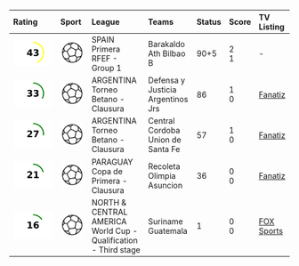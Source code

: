 | Rating                                                                                                                                 | Sport                                                                                                        | League                                                             | Teams                                | Status   | Score   | TV Listing                                                 |
|:---------------------------------------------------------------------------------------------------------------------------------------|:-------------------------------------------------------------------------------------------------------------|:-------------------------------------------------------------------|:-------------------------------------|:---------|:--------|:-----------------------------------------------------------|
| <img src="https://raw.githubusercontent.com/BlakeDuncan25/Donut-SVG-Ratings/bac4e4a278175106499642192132b1786a9aec38/43.svg" alt="43"> | <img src="https://raw.githubusercontent.com/BlakeDuncan25/Donut-SVG-Ratings/master/soccer.png" alt="Soccer"> | SPAIN<br>Primera RFEF - Group 1                                    | Barakaldo<br>Ath Bilbao B            | 90+5     | 2<br>1  | -                                                          |
| <img src="https://raw.githubusercontent.com/BlakeDuncan25/Donut-SVG-Ratings/bac4e4a278175106499642192132b1786a9aec38/33.svg" alt="33"> | <img src="https://raw.githubusercontent.com/BlakeDuncan25/Donut-SVG-Ratings/master/soccer.png" alt="Soccer"> | ARGENTINA<br>Torneo Betano - Clausura                              | Defensa y Justicia<br>Argentinos Jrs | 86       | 1<br>0  | <a href="https://watch.fanatiz.com/channels">Fanatiz</a>   |
| <img src="https://raw.githubusercontent.com/BlakeDuncan25/Donut-SVG-Ratings/bac4e4a278175106499642192132b1786a9aec38/27.svg" alt="27"> | <img src="https://raw.githubusercontent.com/BlakeDuncan25/Donut-SVG-Ratings/master/soccer.png" alt="Soccer"> | ARGENTINA<br>Torneo Betano - Clausura                              | Central Cordoba<br>Union de Santa Fe | 57       | 1<br>0  | <a href="https://watch.fanatiz.com/channels">Fanatiz</a>   |
| <img src="https://raw.githubusercontent.com/BlakeDuncan25/Donut-SVG-Ratings/bac4e4a278175106499642192132b1786a9aec38/21.svg" alt="21"> | <img src="https://raw.githubusercontent.com/BlakeDuncan25/Donut-SVG-Ratings/master/soccer.png" alt="Soccer"> | PARAGUAY<br>Copa de Primera - Clausura                             | Recoleta<br>Olimpia Asuncion         | 36       | 0<br>0  | <a href="https://watch.fanatiz.com/channels">Fanatiz</a>   |
| <img src="https://raw.githubusercontent.com/BlakeDuncan25/Donut-SVG-Ratings/bac4e4a278175106499642192132b1786a9aec38/16.svg" alt="16"> | <img src="https://raw.githubusercontent.com/BlakeDuncan25/Donut-SVG-Ratings/master/soccer.png" alt="Soccer"> | NORTH & CENTRAL AMERICA<br>World Cup - Qualification - Third stage | Suriname<br>Guatemala                | 1        | 0<br>0  | <a href="https://www.foxsports.com/replays">FOX Sports</a> |